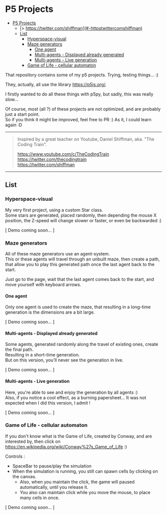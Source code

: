 # P5 Projects

- [P5 Projects](#p5-projects)
  - [> https://twitter.com/shiffman](#-httpstwittercomshiffman)
  - [List](#list)
    - [Hyperspace-visual](#hyperspace-visual)
    - [Maze generators](#maze-generators)
      - [One agent](#one-agent)
      - [Multi-agents - Displayed already generated](#multi-agents---displayed-already-generated)
      - [Multi-agents - Live generation](#multi-agents---live-generation)
    - [Game of Life - cellular automaton](#game-of-life---cellular-automaton)

That repository contains some of my p5 projects. Trying, testing things... :)

They, actually, all use the library https://p5js.org/.


I firstly wanted to do all these things with p5py, but sadly, this was really slow...

Of course, most (all ?) of these projects are not optimized, and are probably just a start point.  
So if you think it might be improved, feel free to PR :) As it, I could learn again :D

---
> Inspired by a great teacher on Youtube, Daniel Shiffman, aka. "The Coding Train".
> 
> https://www.youtube.com/c/TheCodingTrain  
> https://twitter.com/thecodingtrain  
> https://twitter.com/shiffman  
---


## List

### Hyperspace-visual

My very first project, using a custom Star class.  
Some stars are generated, placed randomly, then depending the mouse X position, the Z-speed will change slower or faster, or even be backwarded :)

[ Demo coming soon... ]


### Maze generators

All of these maze generators use an agent-system.  
This or these agents will travel through an unbuilt maze, then create a path, that allow you to play this generated path once the last agent back to the start.

Just go to the page, wait that the last agent comes back to the start, and move yourself with keyboard arrows.
#### One agent

Only one agent is used to create the maze, that resulting in a long-time generation is the dimensions are a bit large.

[ Demo coming soon... ]


#### Multi-agents - Displayed already generated

Some agents, generated randomly along the travel of existing ones, create the final path.  
Resulting in a short-time generation.  
But on this version, you'll never see the generation in live.

[ Demo coming soon... ]


#### Multi-agents - Live generation

Here, you're able to see and enjoy the generation by all agents :)  
Also, if you notice a cool effect, as a burning papersheet... It was not expected when I did this version, I admit !

[ Demo coming soon... ]


### Game of Life - cellular automaton

If you don't know what is the Game of Life, created by Conway, and are interested by, then click on https://en.wikipedia.org/wiki/Conway%27s_Game_of_Life :)

Controls : 

- SpaceBar to pause/play the simulation
- When the simulation is running, you still can spawn cells by clicking on the canvas.
  - Also, when you maintain the click, the game will paused automatically, until you release it.
  - You also can maintain click while you move the mouse, to place many cells in once.

[ Demo coming soon... ]





